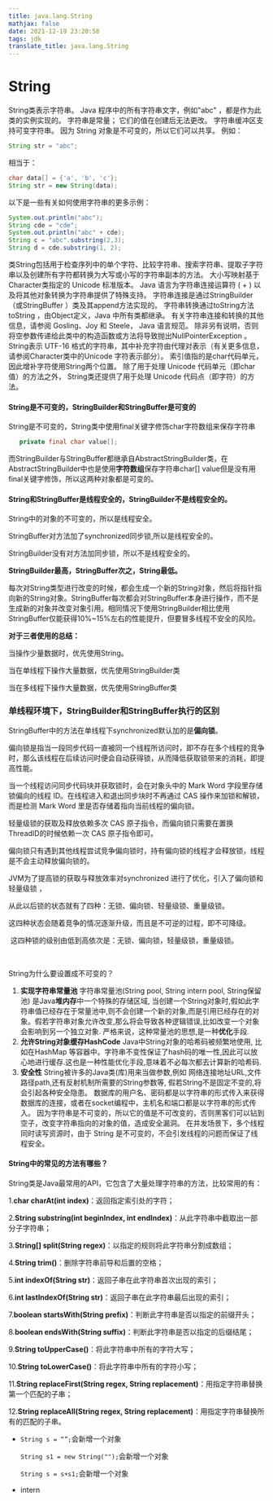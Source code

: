 ```yaml
---
title: java.lang.String
mathjax: false
date: 2021-12-19 23:20:58
tags: jdk
translate_title: java.lang.String
---
```


# String 

String类表示字符串。 Java 程序中的所有字符串文字，例如"abc" ，都是作为此类的实例实现的。
字符串是常量； 它们的值在创建后无法更改。 字符串缓冲区支持可变字符串。 因为 String 对象是不可变的，所以它们可以共享。 例如：

```java
String str = "abc";
```

相当于：

```java
char data[] = {'a', 'b', 'c'};
String str = new String(data);
```

以下是一些有关如何使用字符串的更多示例：

```java
System.out.println("abc");
String cde = "cde";
System.out.println("abc" + cde);
String c = "abc".substring(2,3);
String d = cde.substring(1, 2);
```

类String包括用于检查序列中的单个字符、比较字符串、搜索字符串、提取子字符串以及创建所有字符都转换为大写或小写的字符串副本的方法。 大小写映射基于Character类指定的 Unicode 标准版本。
Java 语言为字符串连接运算符 ( + ) 以及将其他对象转换为字符串提供了特殊支持。 字符串连接是通过StringBuilder （或StringBuffer ）类及其append方法实现的。 字符串转换通过toString方法toString ，由Object定义，Java 中所有类都继承。 有关字符串连接和转换的其他信息，请参阅 Gosling、Joy 和 Steele， Java 语言规范。
除非另有说明，否则将空参数传递给此类中的构造函数或方法将导致抛出NullPointerException 。
String表示 UTF-16 格式的字符串，其中补充字符由代理对表示（有关更多信息，请参阅Character类中的Unicode 字符表示部分）。 索引值指的是char代码单元，因此增补字符使用String两个位置。
除了用于处理 Unicode 代码单元（即char值）的方法之外， String类还提供了用于处理 Unicode 代码点（即字符）的方法。



#### String是不可变的，StringBuilder和StringBuffer是可变的

String是不可变的，String类中使用final关键字修饰char字符数组来保存字符串

```java
   private final char value[];
```

 而StringBuilder与StringBuffer都继承自AbstractStringBuilder类，在AbstractStringBuilder中也是使用**字符数组**保存字符串char[] value但是没有用final关键字修饰，所以这两种对象都是可变的。

#### **String和StringBuffer是线程安全的，StringBuilder不是线程安全的。** 

 String中的对象的不可变的，所以是线程安全。 

 StringBuffer对方法加了synchronized同步锁,所以是线程安全的。 

 StringBuilder没有对方法加同步锁，所以不是线程安全的。

**StringBuilder最高，StringBuffer次之，String最低。** 

  每次对String类型进行改变的时候，都会生成一个新的String对象，然后将指针指向新的String对象。StringBuffer每次都会对StringBuffer本身进行操作，而不是生成新的对象并改变对象引用。相同情况下使用StringBuilder相比使用StringBuffer仅能获得10%~15%左右的性能提升，但要冒多线程不安全的风险。 

 **对于三者使用的总结：** 

 当操作少量数据时，优先使用String。 

 当在单线程下操作大量数据，优先使用StringBuilder类  

  当在多线程下操作大量数据，优先使用StringBuffer类    







### 单线程环境下，StringBuilder和StringBuffer执行的区别

StringBuffer中的方法在单线程下synchronized默认加的是**偏向锁**。 

偏向锁是指当一段同步代码一直被同一个线程所访问时，即不存在多个线程的竞争时，那么该线程在后续访问时便会自动获得锁，从而降低获取锁带来的消耗，即提高性能。 

当一个线程访问同步代码块并获取锁时，会在对象头中的 Mark Word 字段里存储锁偏向的线程 ID。在线程进入和退出同步块时不再通过 CAS 操作来加锁和解锁，而是检测 Mark Word 里是否存储着指向当前线程的偏向锁。 

轻量级锁的获取及释放依赖多次 CAS 原子指令，而偏向锁只需要在置换 ThreadID的时候依赖一次 CAS 原子指令即可。 

偏向锁只有遇到其他线程尝试竞争偏向锁时，持有偏向锁的线程才会释放锁，线程是不会主动释放偏向锁的。 

 

JVM为了提高锁的获取与释放效率对synchronized 进行了优化，引入了偏向锁和轻量级锁 ， 

 从此以后锁的状态就有了四种：无锁、偏向锁、轻量级锁、重量级锁。 

 这四种状态会随着竞争的情况逐渐升级，而且是不可逆的过程，即不可降级。 

​     这四种锁的级别由低到高依次是：无锁、偏向锁，轻量级锁，重量级锁。    

​    

String为什么要设置成不可变的？        

1. **实现字符串常量池**        字符串常量池(String pool, String intern pool, String保留池) 是Java**堆内存**中一个特殊的存储区域, 当创建一个String对象时,假如此字符串值已经存在于常量池中,则不会创建一个新的对象,而是引用已经存在的对象。假若字符串对象允许改变,那么将会导致各种逻辑错误,比如改变一个对象会影响到另一个独立对象. 严格来说，这种常量池的思想,是一种**优化**手段.        
2.  **允许String对象缓存HashCode**        Java中String对象的哈希码被频繁地使用, 比如在HashMap 等容器中。字符串不变性保证了hash码的唯一性,因此可以放心地进行缓存.这也是一种性能优化手段,意味着不必每次都去计算新的哈希码.       
3. **安全性**        String被许多的Java类(库)用来当做参数,例如 网络连接地址URL,文件路径path,还有反射机制所需要的String参数等, 假若String不是固定不变的,将会引起各种安全隐患。        数据库的用户名、密码都是以字符串的形式传入来获得数据库的连接，或者在socket编程中，主机名和端口都是以字符串的形式传入。        因为字符串是不可变的，所以它的值是不可改变的，否则黑客们可以钻到空子，改变字符串指向的对象的值，造成安全漏洞。        在并发场景下，多个线程同时读写资源时，由于 String 是不可变的，不会引发线程的问题而保证了线程安全。

#### String中的常见的方法有哪些？         

String类是Java最常用的API，它包含了大量处理字符串的方法，比较常用的有：         

1.**char charAt(int index)**：返回指定索引处的字符；         

2.**String substring(int beginIndex, int endIndex)**：从此字符串中截取出一部分子字符串；         

3.**String[] split(String regex)**：以指定的规则将此字符串分割成数组；         

4.**String trim()**：删除字符串前导和后置的空格；        

 5.**int indexOf(String str)**：返回子串在此字符串首次出现的索引；         

6.**int lastIndexOf(String str)**：返回子串在此字符串最后出现的索引；         

7.**boolean startsWith(String prefix)**：判断此字符串是否以指定的前缀开头；         

8.**boolean endsWith(String suffix)**：判断此字符串是否以指定的后缀结尾；         

9.**String toUpperCase()**：将此字符串中所有的字符大写；         

10.**String toLowerCase()**：将此字符串中所有的字符小写；         

11.**String replaceFirst(String regex, String replacement)**：用指定字符串替换第一个匹配的子串；         

12.**String replaceAll(String regex, String replacement)**：用指定字符串替换所有的匹配的子串。



- `String s = “”;`会新增一个对象

  `String s1 = new String("");`会新增一个对象

  `String s = s+s1;`会新增一个对象

- intern
